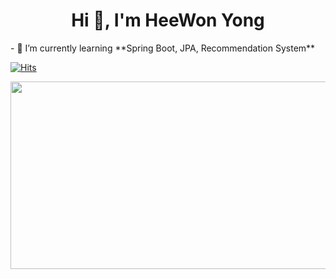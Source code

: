 <h1 align="center">Hi 👋, I'm HeeWon Yong</h1>
- 🌱 I’m currently learning **Spring Boot, JPA, Recommendation System**

[![Hits](https://hits.seeyoufarm.com/api/count/incr/badge.svg?url=https%3A%2F%2Fgithub.com%2Fheecircle&count_bg=%23FF9E00&title_bg=%23FF0000&icon=&icon_color=%23E7E7E7&title=potato&edge_flat=false)](https://hits.seeyoufarm.com)


<a href="https://github.com/devxb/gitanimals">
<img
  src="https://render.gitanimals.org/farms/heecircle"
  width="600"
  height="300"
/>
</a>
